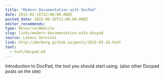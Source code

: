 ```yaml
---
title: "Modern Documentation with DocPad"
date: 2015-02-16T22:08:00.000Z
posted_date: 2015-06-19T21:08:00.000Z
editor_recommends:
type: Resource/Website
slug: links/modern-documentation-with-docpad
source: Lukasz Gornicki
link: http://derberg.github.io/posts/2015-02-16.html
tool:
  - tool/docpad.md
---
```

Introduction to DocPad, the tool you should start using. (also other Docpad posts on the site)



